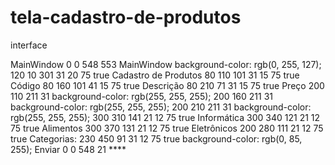 # tela-cadastro-de-produtos
interface
<?xml version="1.0" encoding="UTF-8"?>
<ui version="4.0">
 <class>MainWindow</class>
 <widget class="QMainWindow" name="MainWindow">
  <property name="geometry">
   <rect>
    <x>0</x>
    <y>0</y>
    <width>548</width>
    <height>553</height>
   </rect>
  </property>
  <property name="windowTitle">
   <string>MainWindow</string>
  </property>
  <property name="styleSheet">
   <string notr="true">background-color: rgb(0, 255, 127);</string>
  </property>
  <widget class="QWidget" name="centralwidget">
   <widget class="QLabel" name="label">
    <property name="geometry">
     <rect>
      <x>120</x>
      <y>10</y>
      <width>301</width>
      <height>31</height>
     </rect>
    </property>
    <property name="font">
     <font>
      <pointsize>20</pointsize>
      <weight>75</weight>
      <bold>true</bold>
     </font>
    </property>
    <property name="text">
     <string>Cadastro de Produtos</string>
    </property>
   </widget>
   <widget class="QLabel" name="label_2">
    <property name="geometry">
     <rect>
      <x>80</x>
      <y>110</y>
      <width>101</width>
      <height>31</height>
     </rect>
    </property>
    <property name="font">
     <font>
      <pointsize>15</pointsize>
      <weight>75</weight>
      <bold>true</bold>
     </font>
    </property>
    <property name="text">
     <string>Código</string>
    </property>
   </widget>
   <widget class="QLabel" name="label_3">
    <property name="geometry">
     <rect>
      <x>80</x>
      <y>160</y>
      <width>101</width>
      <height>41</height>
     </rect>
    </property>
    <property name="font">
     <font>
      <pointsize>15</pointsize>
      <weight>75</weight>
      <bold>true</bold>
     </font>
    </property>
    <property name="text">
     <string>Descrição</string>
    </property>
   </widget>
   <widget class="QLabel" name="label_4">
    <property name="geometry">
     <rect>
      <x>80</x>
      <y>210</y>
      <width>71</width>
      <height>31</height>
     </rect>
    </property>
    <property name="font">
     <font>
      <pointsize>15</pointsize>
      <weight>75</weight>
      <bold>true</bold>
     </font>
    </property>
    <property name="text">
     <string>Preço</string>
    </property>
   </widget>
   <widget class="QLineEdit" name="lineEdit">
    <property name="geometry">
     <rect>
      <x>200</x>
      <y>110</y>
      <width>211</width>
      <height>31</height>
     </rect>
    </property>
    <property name="styleSheet">
     <string notr="true">background-color: rgb(255, 255, 255);</string>
    </property>
    <property name="text">
     <string/>
    </property>
   </widget>
   <widget class="QLineEdit" name="lineEdit_2">
    <property name="geometry">
     <rect>
      <x>200</x>
      <y>160</y>
      <width>211</width>
      <height>31</height>
     </rect>
    </property>
    <property name="styleSheet">
     <string notr="true">background-color: rgb(255, 255, 255);</string>
    </property>
   </widget>
   <widget class="QLineEdit" name="lineEdit_3">
    <property name="geometry">
     <rect>
      <x>200</x>
      <y>210</y>
      <width>211</width>
      <height>31</height>
     </rect>
    </property>
    <property name="styleSheet">
     <string notr="true">background-color: rgb(255, 255, 255);</string>
    </property>
   </widget>
   <widget class="QRadioButton" name="radioButton">
    <property name="geometry">
     <rect>
      <x>300</x>
      <y>310</y>
      <width>141</width>
      <height>21</height>
     </rect>
    </property>
    <property name="font">
     <font>
      <pointsize>12</pointsize>
      <weight>75</weight>
      <bold>true</bold>
     </font>
    </property>
    <property name="text">
     <string>Informática</string>
    </property>
   </widget>
   <widget class="QRadioButton" name="radioButton_2">
    <property name="geometry">
     <rect>
      <x>300</x>
      <y>340</y>
      <width>121</width>
      <height>21</height>
     </rect>
    </property>
    <property name="font">
     <font>
      <pointsize>12</pointsize>
      <weight>75</weight>
      <bold>true</bold>
     </font>
    </property>
    <property name="text">
     <string>Alimentos</string>
    </property>
   </widget>
   <widget class="QRadioButton" name="radioButton_3">
    <property name="geometry">
     <rect>
      <x>300</x>
      <y>370</y>
      <width>131</width>
      <height>21</height>
     </rect>
    </property>
    <property name="font">
     <font>
      <pointsize>12</pointsize>
      <weight>75</weight>
      <bold>true</bold>
     </font>
    </property>
    <property name="text">
     <string>Eletrônicos</string>
    </property>
   </widget>
   <widget class="QLabel" name="label_5">
    <property name="geometry">
     <rect>
      <x>200</x>
      <y>280</y>
      <width>111</width>
      <height>21</height>
     </rect>
    </property>
    <property name="font">
     <font>
      <pointsize>12</pointsize>
      <weight>75</weight>
      <bold>true</bold>
     </font>
    </property>
    <property name="text">
     <string>Categorias:</string>
    </property>
   </widget>
   <widget class="QPushButton" name="pushButton">
    <property name="geometry">
     <rect>
      <x>230</x>
      <y>450</y>
      <width>91</width>
      <height>31</height>
     </rect>
    </property>
    <property name="font">
     <font>
      <pointsize>12</pointsize>
      <weight>75</weight>
      <bold>true</bold>
     </font>
    </property>
    <property name="styleSheet">
     <string notr="true">background-color: rgb(0, 85, 255);</string>
    </property>
    <property name="text">
     <string>Enviar</string>
    </property>
   </widget>
  </widget>
  <widget class="QMenuBar" name="menubar">
   <property name="geometry">
    <rect>
     <x>0</x>
     <y>0</y>
     <width>548</width>
     <height>21</height>
    </rect>
   </property>
  </widget>
  <widget class="QStatusBar" name="statusbar"/>
 </widget>
 <resources/>
 <connections/>
</ui>
****
